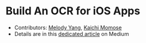 # Build An OCR for iOS Apps
- Contributors: [Melody Yang](https://github.com/melodyfs), [Kaichi Momose](https://github.com/kaichimomose)
- Details are in this [dedicated article](https://medium.com/@melodyfs/build-a-handwriting-recognizer-ship-it-to-app-store-fcce24205b4b) on Medium
